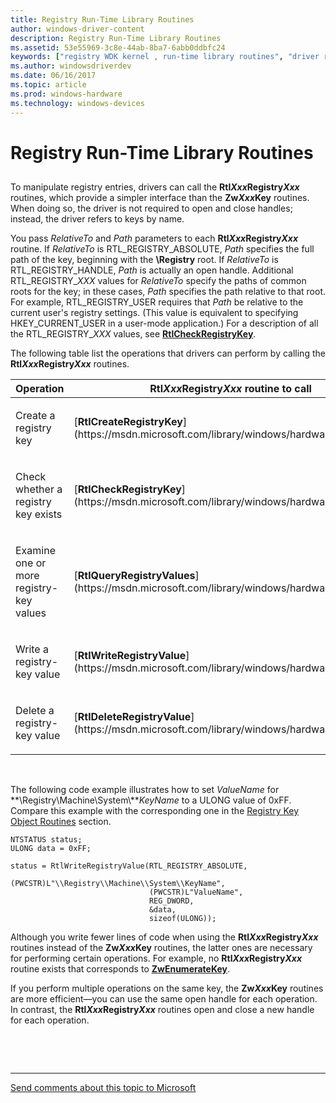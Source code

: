 ```yaml
---
title: Registry Run-Time Library Routines
author: windows-driver-content
description: Registry Run-Time Library Routines
ms.assetid: 53e55969-3c8e-44ab-8ba7-6abb0ddbfc24
keywords: ["registry WDK kernel , run-time library routines", "driver registry information WDK kernel , run-time library routines", "run-time library routines WDK kernel", "RtlXxxRegistryYyy routines"]
ms.author: windowsdriverdev
ms.date: 06/16/2017
ms.topic: article
ms.prod: windows-hardware
ms.technology: windows-devices
---
```


# Registry Run-Time Library Routines


## <a href="" id="ddk-registry-run-time-library-routines-kg"></a>


To manipulate registry entries, drivers can call the **Rtl*Xxx*Registry*Xxx*** routines, which provide a simpler interface than the **Zw*Xxx*Key** routines. When doing so, the driver is not required to open and close handles; instead, the driver refers to keys by name.

You pass *RelativeTo* and *Path* parameters to each **Rtl*Xxx*Registry*Xxx*** routine. If *RelativeTo* is RTL\_REGISTRY\_ABSOLUTE, *Path* specifies the full path of the key, beginning with the **\\Registry** root. If *RelativeTo* is RTL\_REGISTRY\_HANDLE, *Path* is actually an open handle. Additional RTL\_REGISTRY\_*XXX* values for *RelativeTo* specify the paths of common roots for the key; in these cases, *Path* specifies the path relative to that root. For example, RTL\_REGISTRY\_USER requires that *Path* be relative to the current user's registry settings. (This value is equivalent to specifying HKEY\_CURRENT\_USER in a user-mode application.) For a description of all the RTL\_REGISTRY\_*XXX* values, see [**RtlCheckRegistryKey**](https://msdn.microsoft.com/library/windows/hardware/ff561754).

The following table list the operations that drivers can perform by calling the **Rtl*Xxx*Registry*Xxx*** routines.

<table>
<colgroup>
<col width="50%" />
<col width="50%" />
</colgroup>
<thead>
<tr class="header">
<th>Operation</th>
<th>Rtl<em>Xxx</em>Registry<em>Xxx</em> routine to call</th>
</tr>
</thead>
<tbody>
<tr class="odd">
<td><p>Create a registry key</p></td>
<td><p>[<strong>RtlCreateRegistryKey</strong>](https://msdn.microsoft.com/library/windows/hardware/ff561822)</p></td>
</tr>
<tr class="even">
<td><p>Check whether a registry key exists</p></td>
<td><p>[<strong>RtlCheckRegistryKey</strong>](https://msdn.microsoft.com/library/windows/hardware/ff561754)</p></td>
</tr>
<tr class="odd">
<td><p>Examine one or more registry-key values</p></td>
<td><p>[<strong>RtlQueryRegistryValues</strong>](https://msdn.microsoft.com/library/windows/hardware/ff562046)</p></td>
</tr>
<tr class="even">
<td><p>Write a registry-key value</p></td>
<td><p>[<strong>RtlWriteRegistryValue</strong>](https://msdn.microsoft.com/library/windows/hardware/ff563034)</p></td>
</tr>
<tr class="odd">
<td><p>Delete a registry-key value</p></td>
<td><p>[<strong>RtlDeleteRegistryValue</strong>](https://msdn.microsoft.com/library/windows/hardware/ff561829)</p></td>
</tr>
</tbody>
</table>

 

The following code example illustrates how to set *ValueName* for **\\Registry\\Machine\\System\\***KeyName* to a ULONG value of 0xFF. Compare this example with the corresponding one in the [Registry Key Object Routines](registry-key-object-routines.md) section.

```
NTSTATUS status;
ULONG data = 0xFF;

status = RtlWriteRegistryValue(RTL_REGISTRY_ABSOLUTE,
                               (PWCSTR)L"\\Registry\\Machine\\System\\KeyName",
                               (PWCSTR)L"ValueName",
                               REG_DWORD,
                               &data,
                               sizeof(ULONG));
```

Although you write fewer lines of code when using the **Rtl*Xxx*Registry*Xxx*** routines instead of the **Zw*Xxx*Key** routines, the latter ones are necessary for performing certain operations. For example, no **Rtl*Xxx*Registry*Xxx*** routine exists that corresponds to [**ZwEnumerateKey**](https://msdn.microsoft.com/library/windows/hardware/ff566447).

If you perform multiple operations on the same key, the **Zw*Xxx*Key** routines are more efficient—you can use the same open handle for each operation. In contrast, the **Rtl*Xxx*Registry*Xxx*** routines open and close a new handle for each operation.

 

 


--------------------
[Send comments about this topic to Microsoft](mailto:wsddocfb@microsoft.com?subject=Documentation%20feedback%20%5Bkernel\kernel%5D:%20Registry%20Run-Time%20Library%20Routines%20%20RELEASE:%20%286/14/2017%29&body=%0A%0APRIVACY%20STATEMENT%0A%0AWe%20use%20your%20feedback%20to%20improve%20the%20documentation.%20We%20don't%20use%20your%20email%20address%20for%20any%20other%20purpose,%20and%20we'll%20remove%20your%20email%20address%20from%20our%20system%20after%20the%20issue%20that%20you're%20reporting%20is%20fixed.%20While%20we're%20working%20to%20fix%20this%20issue,%20we%20might%20send%20you%20an%20email%20message%20to%20ask%20for%20more%20info.%20Later,%20we%20might%20also%20send%20you%20an%20email%20message%20to%20let%20you%20know%20that%20we've%20addressed%20your%20feedback.%0A%0AFor%20more%20info%20about%20Microsoft's%20privacy%20policy,%20see%20http://privacy.microsoft.com/default.aspx. "Send comments about this topic to Microsoft")


